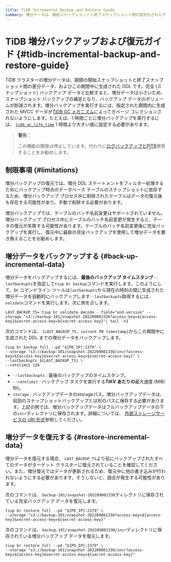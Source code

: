 ```yaml
---
title: TiDB Incremental Backup and Restore Guide
summary: 増分データは、開始スナップショットと終了スナップショット間の差別化されたデータ、および DDL です。これによりバックアップ ボリュームが削減され、増分バックアップに tidb_gc_life_time` を設定する必要があります。増分バックアップには `--lastbackupts` を指定した `tiup br backup` を使用し、増分データを復元する前に以前のデータがすべて復元されていることを確認してください。
---
```


# TiDB 増分バックアップおよび復元ガイド {#tidb-incremental-backup-and-restore-guide}

TiDB クラスターの増分データは、期間の開始スナップショットと終了スナップショット間の差分データ、およびこの期間中に生成された DDL です。完全 (スナップショット) バックアップ データと比較すると、増分データは小さいため、スナップショット バックアップの補足となり、バックアップ データのボリュームが削減されます。増分バックアップを実行するには、指定された期間内に生成された MVCC データが[TiDB GC メカニズム](/garbage-collection-overview.md)によってガベージ コレクションされないようにします。たとえば、1 時間ごとに増分バックアップを実行するには、 [`tidb_gc_life_time`](/system-variables.md#tidb_gc_life_time-new-in-v50) 1 時間より大きい値に設定する必要があります。

> **警告：**
>
> この機能の開発は停止しています。代わりに[ログバックアップとPITR](/br/br-pitr-guide.md)使用することをお勧めします。

## 制限事項 {#limitations}

増分バックアップの復元では、増分 DDL ステートメントをフィルター処理するためにバックアップ時点のデータベース テーブルのスナップショットに依存するため、増分バックアップ プロセス中に削除されたテーブルはデータの復元後も存在する可能性があり、手動で削除する必要があります。

増分バックアップでは、テーブルのバッチ名前変更はサポートされていません。増分バックアップ プロセス中にテーブルのバッチ名前変更が発生すると、データの復元が失敗する可能性があります。テーブルのバッチ名前変更後に完全バックアップを実行し、復元中に最新の完全バックアップを使用して増分データを置き換えることをお勧めします。

## 増分データをバックアップする {#back-up-incremental-data}

増分データをバックアップするには、**最後のバックアップ タイムスタンプ**`--lastbackupts`を指定して`tiup br backup`コマンドを実行します。このようにして、br コマンドライン ツールは`lastbackupts`から現在の時刻の間に生成された増分データを自動的にバックアップします`--lastbackupts`取得するには、 `validate`コマンドを実行します。次に例を示します。

```shell
LAST_BACKUP_TS=`tiup br validate decode --field="end-version" --storage "s3://backup-101/snapshot-202209081330?access-key=${access-key}&secret-access-key=${secret-access-key}"| tail -n1`
```

次のコマンドは、 `(LAST_BACKUP_TS, current PD timestamp]`からこの期間中に生成された DDL までの増分データをバックアップします。

```shell
tiup br backup full --pd "${PD_IP}:2379" \
--storage "s3://backup-101/snapshot-202209081330/incr?access-key=${access-key}&secret-access-key=${secret-access-key}" \
--lastbackupts ${LAST_BACKUP_TS} \
--ratelimit 128
```

-   `--lastbackupts` : 最後のバックアップのタイムスタンプ。
-   `--ratelimit` : バックアップ タスクを実行する**TiKV あたりの**最大速度 (MiB/秒)。
-   `storage` : バックアップデータのstorageパス。増分バックアップデータは、前回のスナップショットバックアップとは別のパスに保存する必要があります。上記の例では、増分バックアップデータはフルバックアップデータの下の`incr`ディレクトリに保存されます。詳細については、 [外部ストレージサービスの URI 形式](/external-storage-uri.md)参照してください。

## 増分データを復元する {#restore-incremental-data}

増分データを復元する場合、 `LAST_BACKUP_TS`より前にバックアップされたすべてのデータがターゲット クラスターに復元されていることを確認してください。また、増分復元ではデータが更新されるため、復元中に他の書き込みが行われないようにする必要があります。そうしないと、競合が発生する可能性があります。

次のコマンドは、 `backup-101/snapshot-202209081330`ディレクトリに保存されている完全バックアップ データを復元します。

```shell
tiup br restore full --pd "${PD_IP}:2379" \
--storage "s3://backup-101/snapshot-202209081330?access-key=${access-key}&secret-access-key=${secret-access-key}"
```

次のコマンドは、 `backup-101/snapshot-202209081330/incr`ディレクトリに保存されている増分バックアップ データを復元します。

```shell
tiup br restore full --pd "${PD_IP}:2379" \
--storage "s3://backup-101/snapshot-202209081330/incr?access-key=${access-key}&secret-access-key=${secret-access-key}"
```
